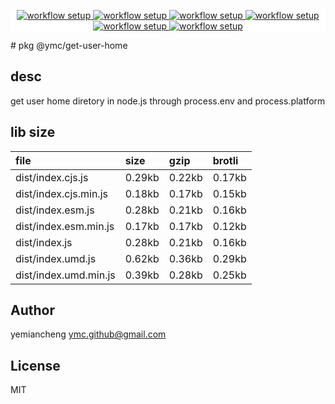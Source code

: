 <p align="center" style="background:white;">
<!-- github workflow stat:s -->
<!-- one line and center  -->
  <a href="https://github.com/YMC-GitHub">
    <img alt="workflow setup" src="https://img.shields.io/static/v1?label=pkg&message=done&color=ff69b4&style=flat-square" />
  </a>
  <a href="https://github.com/YMC-GitHub">
    <img alt="workflow setup" src="https://img.shields.io/static/v1?label=cod&message=done&color=ff69b4&style=flat-square" />
  </a>
    <a href="https://github.com/YMC-GitHub">
    <img alt="workflow setup" src="https://img.shields.io/static/v1?label=dep&message=done&color=ff69b4&style=flat-square" />
  </a>
  <a href="https://github.com/YMC-GitHub">
    <img alt="workflow setup" src="https://img.shields.io/static/v1?label=lin&message=done&color=ff69b4&style=flat-square" />
  </a>
    <a href="https://github.com/YMC-GitHub">
    <img alt="workflow setup" src="https://img.shields.io/static/v1?label=tes&message=fail&color=ff69b4&style=flat-square" />
  </a>
      <a href="https://github.com/YMC-GitHub">
    <img alt="workflow setup" src="https://img.shields.io/static/v1?label=pro&message=done&color=ff69b4&style=flat-square" />
  </a>


  <!-- https://img.shields.io/badge/<LABEL>-<MESSAGE>-<COLOR> -->
  <!-- https://img.shields.io/static/v1?label=<LABEL>&message=<MESSAGE>&color=<COLOR> -->
<!-- github workflow stat:e -->
</p>
# pkg @ymc/get-user-home

## desc
get user home diretory in node.js through process.env and process.platform

## lib size  
file | size | gzip | brotli
:---- | :---- | :---- | :----
dist/index.cjs.js | 0.29kb | 0.22kb | 0.17kb
dist/index.cjs.min.js | 0.18kb | 0.17kb | 0.15kb
dist/index.esm.js | 0.28kb | 0.21kb | 0.16kb
dist/index.esm.min.js | 0.17kb | 0.17kb | 0.12kb
dist/index.js | 0.28kb | 0.21kb | 0.16kb
dist/index.umd.js | 0.62kb | 0.36kb | 0.29kb
dist/index.umd.min.js | 0.39kb | 0.28kb | 0.25kb

## Author
yemiancheng <ymc.github@gmail.com>

## License
MIT